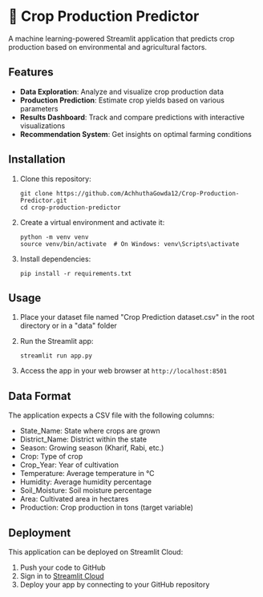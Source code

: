 # 🌾 Crop Production Predictor

A machine learning-powered Streamlit application that predicts crop production based on environmental and agricultural factors.

## Features

- **Data Exploration**: Analyze and visualize crop production data
- **Production Prediction**: Estimate crop yields based on various parameters
- **Results Dashboard**: Track and compare predictions with interactive visualizations
- **Recommendation System**: Get insights on optimal farming conditions

## Installation

1. Clone this repository:
   ```
   git clone https://github.com/AchhuthaGowda12/Crop-Production-Predictor.git
   cd crop-production-predictor
   ```

2. Create a virtual environment and activate it:
   ```
   python -m venv venv
   source venv/bin/activate  # On Windows: venv\Scripts\activate
   ```

3. Install dependencies:
   ```
   pip install -r requirements.txt
   ```

## Usage

1. Place your dataset file named "Crop Prediction dataset.csv" in the root directory or in a "data" folder

2. Run the Streamlit app:
   ```
   streamlit run app.py
   ```

3. Access the app in your web browser at `http://localhost:8501`

## Data Format

The application expects a CSV file with the following columns:
- State_Name: State where crops are grown
- District_Name: District within the state
- Season: Growing season (Kharif, Rabi, etc.)
- Crop: Type of crop
- Crop_Year: Year of cultivation
- Temperature: Average temperature in °C
- Humidity: Average humidity percentage
- Soil_Moisture: Soil moisture percentage
- Area: Cultivated area in hectares
- Production: Crop production in tons (target variable)

## Deployment

This application can be deployed on Streamlit Cloud:

1. Push your code to GitHub
2. Sign in to [Streamlit Cloud](https://streamlit.io/cloud)
3. Deploy your app by connecting to your GitHub repository
